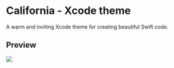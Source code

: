 # California - Xcode theme
A warm and inviting Xcode theme for creating beautiful Swift code.

## Preview
![](https://raw.githubusercontent.com/joltguy/california-xcode/master/xcode-california.png)